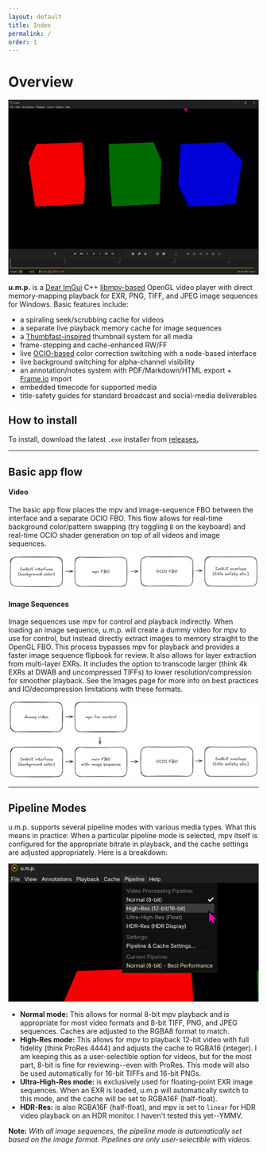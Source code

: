 ```yaml
---
layout: default
title: Index
permalink: /
order: 1
---
```


# Overview

![ump image](images/ump_HceQxrXtfQ.png)

**u.m.p.** is a [Dear ImGui](https://github.com/ocornut/imgui) C++ [libmpv-based](https://mpv.io/) OpenGL video player with direct memory-mapping playback for EXR, PNG, TIFF, and JPEG image sequences for Windows. Basic features include:

 - a spiraling seek/scrubbing cache for videos
 - a separate live playback memory cache for image sequences 
 - a [Thumbfast-inspired](https://github.com/po5/thumbfast) thumbnail system for all media
 - frame-stepping and cache-enhanced RW/FF
 - live [OCIO-based](https://opencolorio.org/) color correction switching with a node-based interface
 - live background switching for alpha-channel visibility
 - an annotation/notes system with PDF/Markdown/HTML export + [Frame.io](https://frame.io/home) import
 - embedded timecode for supported media
 - title-safety guides for standard broadcast and social-media deliverables


## How to install

To install, download the latest `.exe` installer from [releases.](https://github.com/cbkow/ump/releases/)

---

## Basic app flow

#### Video

The basic app flow places the mpv and image-sequence FBO between the interface and a separate OCIO FBO. This flow allows for real-time background color/pattern swapping (try toggling `B` on the keyboard) and real-time OCIO shader generation on top of all videos and image sequences. 

![app flow 1](images/appflow1.png)

#### Image Sequences

Image sequences use mpv for control and playback indirectly. When loading an image sequence, u.m.p. will create a dummy video for mpv to use for control, but instead directly extract images to memory straight to the OpenGL FBO. This process bypasses mpv for playback and provides a faster image sequence flipbook for review. It also allows for layer extraction from multi-layer EXRs. It includes the option to transcode larger (think 4k EXRs at DWAB and uncompressed TIFFs) to lower resolution/compression for smoother playback. See the Images page for more info on best practices and IO/decompression limitations with these formats.

![app flow 1](images/appflow2.png)

---

## Pipeline Modes

u.m.p. supports several pipeline modes with various media types. What this means in practice: When a particular pipeline mode is selected, mpv itself is configured for the appropriate bitrate in playback, and the cache settings are adjusted appropriately. Here is a breakdown:

![pipeline modes](images/TabTip_Cu2CLnCIyI.png)

- **Normal mode:** This allows for normal 8-bit mpv playback and is appropriate for most video formats and 8-bit TIFF, PNG, and JPEG sequences. Caches are adjusted to the RGBA8 format to match.
- **High-Res mode:** This allows for mpv to playback 12-bit video with full fidelity (think ProRes 4444) and adjusts the cache to RGBA16 (integer). I am keeping this as a user-selectible option for videos, but for the most part, 8-bit is fine for reviewing--even with ProRes. This mode will also be used automatically for 16-bit TIFFs and 16-bit PNGs. 
- **Ultra-High-Res mode:** is exclusively used for floating-point EXR image sequences. When an EXR is loaded, u.m.p will automatically switch to this mode, and the cache will be set to RGBA16F (half-float).
- **HDR-Res:** is also RGBA16F (half-float), and mpv is set to `linear` for HDR video playback on an HDR monitor. I haven't tested this yet--YMMV.

**Note:** *With all image sequences, the pipeline mode is automatically set based on the image format. Pipelines are only user-selectible with videos.* 